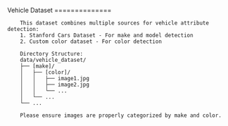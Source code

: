 Vehicle Dataset
        ==============
        
        This dataset combines multiple sources for vehicle attribute detection:
        1. Stanford Cars Dataset - For make and model detection
        2. Custom color dataset - For color detection
        
        Directory Structure:
        data/vehicle_dataset/
        ├── [make]/
        │   ├── [color]/
        │   │   ├── image1.jpg
        │   │   ├── image2.jpg
        │   │   └── ...
        │   └── ...
        └── ...
        
        Please ensure images are properly categorized by make and color.